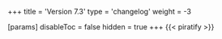 +++
title = 'Version 7.3'
type = 'changelog'
weight = -3

[params]
  disableToc = false
  hidden = true
+++
{{< piratify >}}
